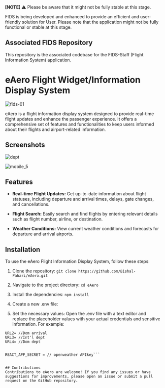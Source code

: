 **[NOTE]**
⚠️ Please be aware that it might not be fully stable at this stage.

 FIDS is being developed and enhanced to provide an efficient and user-friendly solution for User. Please note that the application might not be fully functional or stable at this stage.

## Associated FIDS Repository

This repository is the associated codebase for the FIDS-Staff (Flight Information System) application.

# eAero Flight Widget/Information Display System
![fids-01](https://github.com/Bishal-Pahari/eAero/assets/61013432/554c2206-a695-49bf-a41c-89b0d3602ac0)


eAero is a flight information display system designed to provide real-time flight updates and enhance the passenger experience. It offers a comprehensive set of features and functionalities to keep users informed about their flights and airport-related information.

## Screenshots
![dept](https://github.com/Bishal-Pahari/eAero/assets/61013432/6eae86f5-b7b0-409a-84a3-976eaff24d89)

![mobile_5](https://github.com/Bishal-Pahari/eAero/assets/61013432/0d5ec3f5-34d8-4df8-8a2c-049abcf68b4f)


## Features


- **Real-time Flight Updates:** Get up-to-date information about flight statuses, including departure and arrival times, delays, gate changes, and cancellations.

- **Flight Search:** Easily search and find flights by entering relevant details such as flight number, airline, or destination.

- **Weather Conditions:** View current weather conditions and forecasts for departure and arrival airports.

## Installation

To use the eAero Flight Information Display System, follow these steps:

1. Clone the repository:
```git clone https://github.com/Bishal-Pahari/eAero.git```

2. Navigate to the project directory:
```cd eAero```

3. Install the dependencies:
```npm install```

4. Create a new .env file:

5. Set the necessary values: Open the .env file with a text editor and replace the placeholder values with your actual credentials and sensitive information. For example:
```URL1= //Int'l arrival
URL2= //Dom arrival
URL3= //Int'l dept
URL4= //Dom dept


REACT_APP_SECRET = // openweather APIkey```


## Contributions
Contributions to eAero are welcome! If you find any issues or have suggestions for improvements, please open an issue or submit a pull request on the GitHub repository.


